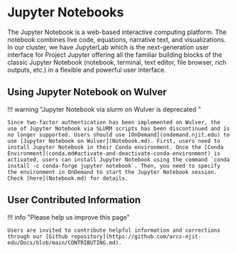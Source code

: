 # Jupyter Notebooks
The Jupyter Notebook is a web-based interactive computing platform. The notebook combines live code, equations, narrative text, and visualizations. In our cluster, we have JupyterLab which is the next-generation user interface for Project Jupyter offering all the familiar building blocks of the classic Jupyter Notebook (notebook, terminal, text editor, file browser, rich outputs, etc.) in a flexible and powerful user interface. 

## Using Jupyter Notebook on Wulver

!!! warning "Jupyter Notebook via slurm on Wulver is deprecated "

    Since two-factor authentication has been implemented on Wulver, the use of Jupyter Notebook via SLURM scripts has been discontinued and is no longer supported. Users should use [OnDemand](ondemand.njit.edu) to use [Jupyter Notebook on Wulver](Notebook.md). First, users need to install Jupyter Notebook in their Conda environment. Once the [Conda Environment](conda.md#activate-and-deactivate-conda-environment) is activated, users can install Jupyter Notebook using the command `conda install -c conda-forge jupyter notebook`. Then, you need to specify the environment in OnDemand to start the Jupyter Notebook session. Check [here](Notebook.md) for details.

<!-- 
Users can install Jupyter Notebook on the Conda Environment. Once the [Conda Environment](conda.md#activate-and-deactivate-conda-environment) is activated users can install Jupyter Notebook via `conda install -c conda-forge jupyter notebook` command. Here we provide a sample SLURM script on how to start Jupyter Notebook session on Wulver.

??? example "Sample Batch Script to run Jupyter Notebook"

    === "Wulver"
    
        ```slurm
        #!/bin/bash -l                                                                                                                                                                                                                          
        #SBATCH --job-name=jupyter_test                                                                         
        #SBATCH --output=%x.%j.out                                                                                    
        #SBATCH --tasks-per-node=1
        #SBATCH --partition=gpu
        #SBATCH --gres=gpu:1
        #SBATCH --mem=4G
        #SBATCH --account=PI_ucid # Replace PI_ucid which the NJIT UCID of PI
        #SBATCH --qos=standard
        #SBATCH --time=71:59:59 # D-HH:MM:SS
                                                                                                                                                                                                                                          
        ######################################                                                                                                                                                                                               
        module purge > /dev/null 2>&1
        module load wulver
        module load Anaconda3
        source conda.sh 
        conda activate ENV # Replace the name of the environment with the environment you are using. For example, if your environment is torch-cuda then use cond to activate torch-cuda
        
        port=$(shuf -i 6000-9999 -n 1)
        /usr/bin/ssh -N -f -R $port:localhost:$port login01.tartan.njit.edu
        
        cat<<EOF
        
        Jupyter server is running on: $(hostname)
        Job starts at: $(date)
        Step 1: Create SSH tunnel
        
        Open new terminal window, and run:
        (If you are off campus you will need VPN running)
        
        ssh -L $port:localhost:$port $USER@login01.tartan.njit.edu
        
        Step 2: Connect to Jupyter
        
        Keep the terminal in the previouse step open. Now open browser, find the line with
         
        Or copy and paste one of these URLs:
        
        the URL will be something like:
        
        http://localhost:${port}/?token=XXXXXXXX
        
        you should be able to connect to Jupyter Notebook running remotely on a Wulver compute node with the above url
        
        EOF
        
        jupyter notebook --no-browser --port $port --notebook-dir=$(pwd)
                     
        ```
Once you submit this job script, you will see an output file indicating the port number that you need to use to connect to Wulver in a new terminal window. Please follow further instructions from the output file.
-->

## User Contributed Information

!!! info "Please help us improve this page"

    Users are invited to contribute helpful information and corrections through our [Github repository](https://github.com/arcs-njit-edu/Docs/blob/main/CONTRIBUTING.md).
